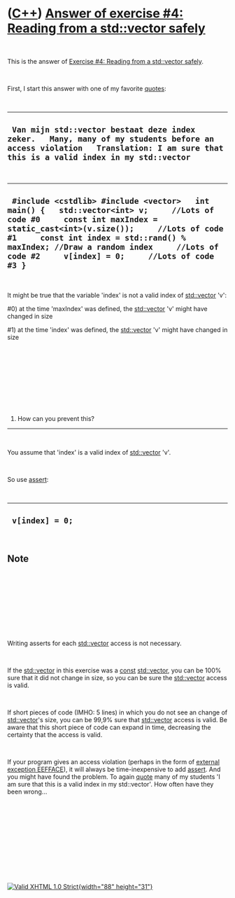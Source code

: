 



 

 

 

 

 

([C++](Cpp.htm)) [Answer of exercise \#4: Reading from a std::vector safely](CppExerciseReadingFromAvectorSafelyAnswer.htm)
===========================================================================================================================

 

This is the answer of [Exercise \#4: Reading from a std::vector
safely](CppExerciseReadingFromAvectorSafely.htm).

 

First, I start this answer with one of my favorite
[quotes](CppQuotes.htm):

 

  --------------------------------------------------------------------------------------------------------------------------------------------------------------------------------
  ` Van mijn std::vector bestaat deze index zeker.   Many, many of my students before an access violation   Translation: I am sure that this is a valid index in my std::vector`
  --------------------------------------------------------------------------------------------------------------------------------------------------------------------------------

 

  -------------------------------------------------------------------------------------------------------------------------------------------------------------------------------------------------------------------------------------------------------------------------------------------------------------------
  ` #include <cstdlib> #include <vector>   int main() {   std::vector<int> v;     //Lots of code #0     const int maxIndex = static_cast<int>(v.size());     //Lots of code #1     const int index = std::rand() % maxIndex; //Draw a random index     //Lots of code #2     v[index] = 0;     //Lots of code #3 }`
  -------------------------------------------------------------------------------------------------------------------------------------------------------------------------------------------------------------------------------------------------------------------------------------------------------------------

 

It might be true that the variable 'index' is not a valid index of
[std::vector](CppVector.htm) 'v':

\#0) at the time 'maxIndex' was defined, the
[std::vector](CppVector.htm) 'v' might have changed in size

\#1) at the time 'index' was defined, the [std::vector](CppVector.htm)
'v' might have changed in size

 

 

 

 

 

1) How can you prevent this?
----------------------------

 

You assume that 'index' is a valid index of [std::vector](CppVector.htm)
'v'.

 

So use [assert](CppAssert.htm):

 

  ------------------
  ` v[index] = 0;`
  ------------------

 

Note
----

 

 

 

 

 

Writing asserts for each [std::vector](CppVector.htm) access is not
necessary.

 

If the [std::vector](CppVector.htm) in this exercise was a
[const](CppConst.htm) [std::vector](CppVector.htm), you can be 100% sure
that it did not change in size, so you can be sure the
[std::vector](CppVector.htm) access is valid.

 

If short pieces of code (IMHO: 5 lines) in which you do not see an
change of [std::vector](CppVector.htm)'s size, you can be 99,9% sure
that [std::vector](CppVector.htm) access is valid. Be aware that this
short piece of code can expand in time, decreasing the certainty that
the access is valid.

 

If your program gives an access violation (perhaps in the form of
[external exception
EEFFACE](CppRuntimeErrorExternalExceptionEefface.htm)), it will always
be time-inexpensive to add [assert](CppAssert.htm). And you might have
found the problem. To again [quote](CppQuotes.htm) many of my students
'I am sure that this is a valid index in my std::vector'. How often have
they been wrong...

 

 

 

 

 





 

[![Valid XHTML 1.0 Strict](valid-xhtml10.png){width="88"
height="31"}](http://validator.w3.org/check?uri=referer)
